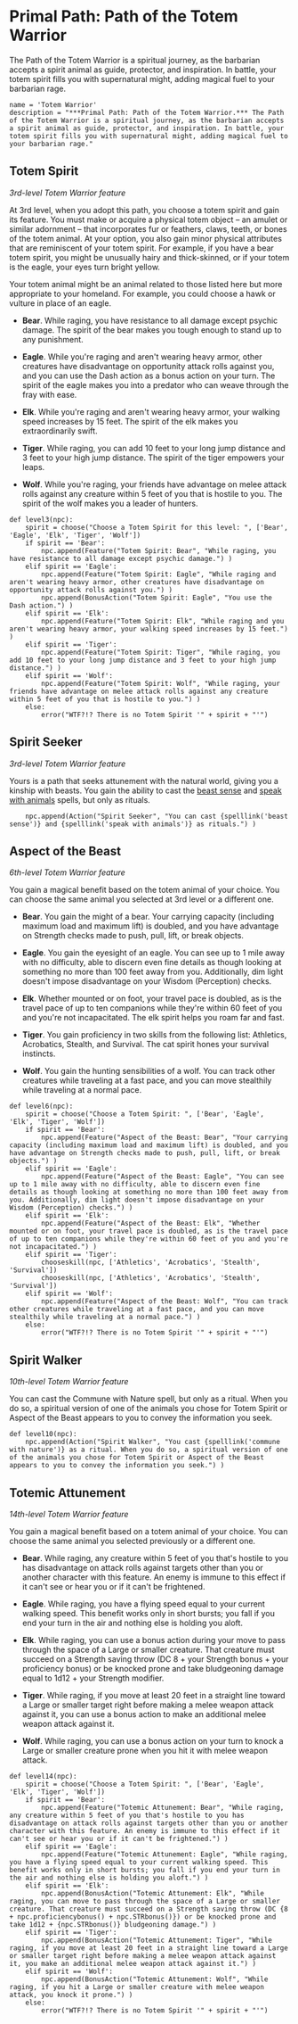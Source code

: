 # Primal Path: Path of the Totem Warrior
The Path of the Totem Warrior is a spiritual journey, as the barbarian accepts a spirit animal as guide, protector, and inspiration. In battle, your totem spirit fills you with supernatural might, adding magical fuel to your barbarian rage.

```
name = 'Totem Warrior'
description = "***Primal Path: Path of the Totem Warrior.*** The Path of the Totem Warrior is a spiritual journey, as the barbarian accepts a spirit animal as guide, protector, and inspiration. In battle, your totem spirit fills you with supernatural might, adding magical fuel to your barbarian rage."
```

## Totem Spirit
*3rd-level Totem Warrior feature*

At 3rd level, when you adopt this path, you choose a totem spirit and gain its feature. You must make or acquire a physical totem object – an amulet or similar adornment – that incorporates fur or feathers, claws, teeth, or bones of the totem animal. At your option, you also gain minor physical attributes that are reminiscent of your totem spirit. For example, if you have a bear totem spirit, you might be unusually hairy and thick-skinned, or if your totem is the eagle, your eyes turn bright yellow.

Your totem animal might be an animal related to those listed here but more appropriate to your homeland. For example, you could choose a hawk or vulture in place of an eagle.

* **Bear**. While raging, you have resistance to all damage except psychic damage. The spirit of the bear makes you tough enough to stand up to any punishment.

* **Eagle**. While you're raging and aren't wearing heavy armor, other creatures have disadvantage on opportunity attack rolls against you, and you can use the Dash action as a bonus action on your turn. The spirit of the eagle makes you into a predator who can weave through the fray with ease.

* **Elk**. While you're raging and aren't wearing heavy armor, your walking speed increases by 15 feet. The spirit of the elk makes you extraordinarily swift.

* **Tiger**. While raging, you can add 10 feet to your long jump distance and 3 feet to your high jump distance. The spirit of the tiger empowers your leaps.

* **Wolf**. While you're raging, your friends have advantage on melee attack rolls against any creature within 5 feet of you that is hostile to you. The spirit of the wolf makes you a leader of hunters.

```
def level3(npc):
    spirit = choose("Choose a Totem Spirit for this level: ", ['Bear', 'Eagle', 'Elk', 'Tiger', 'Wolf'])
    if spirit == 'Bear':
        npc.append(Feature("Totem Spirit: Bear", "While raging, you have resistance to all damage except psychic damage.") )
    elif spirit == 'Eagle':
        npc.append(Feature("Totem Spirit: Eagle", "While raging and aren't wearing heavy armor, other creatures have disadvantage on opportunity attack rolls against you.") )
        npc.append(BonusAction("Totem Spirit: Eagle", "You use the Dash action.") )
    elif spirit == 'Elk':
        npc.append(Feature("Totem Spirit: Elk", "While raging and you aren't wearing heavy armor, your walking speed increases by 15 feet.") )
    elif spirit == 'Tiger':
        npc.append(Feature("Totem Spirit: Tiger", "While raging, you add 10 feet to your long jump distance and 3 feet to your high jump distance.") )
    elif spirit == 'Wolf':
        npc.append(Feature("Totem Spirit: Wolf", "While raging, your friends have advantage on melee attack rolls against any creature within 5 feet of you that is hostile to you.") )
    else:
        error("WTF?!? There is no Totem Spirit '" + spirit + "'")
```

## Spirit Seeker
*3rd-level Totem Warrior feature*

Yours is a path that seeks attunement with the natural world, giving you a kinship with beasts. You gain the ability to cast the [beast sense](../../Magic/Spells/beast-sense.md) and [speak with animals](../../Magic/Spells/speak-with-animals.md) spells, but only as rituals.

```
    npc.append(Action("Spirit Seeker", "You can cast {spelllink('beast sense')} and {spelllink('speak with animals')} as rituals.") )
```

## Aspect of the Beast
*6th-level Totem Warrior feature*

You gain a magical benefit based on the totem animal of your choice. You can choose the same animal you selected at 3rd level or a different one.

* **Bear**. You gain the might of a bear. Your carrying capacity (including maximum load and maximum lift) is doubled, and you have advantage on Strength checks made to push, pull, lift, or break objects.

* **Eagle**. You gain the eyesight of an eagle. You can see up to 1 mile away with no difficulty, able to discern even fine details as though looking at something no more than 100 feet away from you. Additionally, dim light doesn't impose disadvantage on your Wisdom (Perception) checks.

* **Elk**. Whether mounted or on foot, your travel pace is doubled, as is the travel pace of up to ten companions while they're within 60 feet of you and you're not incapacitated. The elk spirit helps you roam far and fast.

* **Tiger**. You gain proficiency in two skills from the following list: Athletics, Acrobatics, Stealth, and Survival. The cat spirit hones your survival instincts.

* **Wolf**. You gain the hunting sensibilities of a wolf. You can track other creatures while traveling at a fast pace, and you can move stealthily while traveling at a normal pace.

```
def level6(npc):
    spirit = choose("Choose a Totem Spirit: ", ['Bear', 'Eagle', 'Elk', 'Tiger', 'Wolf'])
    if spirit == 'Bear':
        npc.append(Feature("Aspect of the Beast: Bear", "Your carrying capacity (including maximum load and maximum lift) is doubled, and you have advantage on Strength checks made to push, pull, lift, or break objects.") )
    elif spirit == 'Eagle':
        npc.append(Feature("Aspect of the Beast: Eagle", "You can see up to 1 mile away with no difficulty, able to discern even fine details as though looking at something no more than 100 feet away from you. Additionally, dim light doesn't impose disadvantage on your Wisdom (Perception) checks.") )
    elif spirit == 'Elk':
        npc.append(Feature("Aspect of the Beast: Elk", "Whether mounted or on foot, your travel pace is doubled, as is the travel pace of up to ten companions while they're within 60 feet of you and you're not incapacitated.") )
    elif spirit == 'Tiger':
        chooseskill(npc, ['Athletics', 'Acrobatics', 'Stealth', 'Survival'])
        chooseskill(npc, ['Athletics', 'Acrobatics', 'Stealth', 'Survival'])
    elif spirit == 'Wolf':
        npc.append(Feature("Aspect of the Beast: Wolf", "You can track other creatures while traveling at a fast pace, and you can move stealthily while traveling at a normal pace.") )
    else:
        error("WTF?!? There is no Totem Spirit '" + spirit + "'")
```

## Spirit Walker
*10th-level Totem Warrior feature*

You can cast the Commune with Nature spell, but only as a ritual. When you do so, a spiritual version of one of the animals you chose for Totem Spirit or Aspect of the Beast appears to you to convey the information you seek.

```
def level10(npc):
    npc.append(Action("Spirit Walker", "You cast {spelllink('commune with nature')} as a ritual. When you do so, a spiritual version of one of the animals you chose for Totem Spirit or Aspect of the Beast appears to you to convey the information you seek.") )
```

## Totemic Attunement
*14th-level Totem Warrior feature*

You gain a magical benefit based on a totem animal of your choice. You can choose the same animal you selected previously or a different one.

* **Bear**. While raging, any creature within 5 feet of you that's hostile to you has disadvantage on attack rolls against targets other than you or another character with this feature. An enemy is immune to this effect if it can't see or hear you or if it can't be frightened.

* **Eagle**. While raging, you have a flying speed equal to your current walking speed. This benefit works only in short bursts; you fall if you end your turn in the air and nothing else is holding you aloft.

* **Elk**. While raging, you can use a bonus action during your move to pass through the space of a Large or smaller creature. That creature must succeed on a Strength saving throw (DC 8 + your Strength bonus + your proficiency bonus) or be knocked prone and take bludgeoning damage equal to 1d12 + your Strength modifier.

* **Tiger**. While raging, if you move at least 20 feet in a straight line toward a Large or smaller target right before making a melee weapon attack against it, you can use a bonus action to make an additional melee weapon attack against it.

* **Wolf**. While raging, you can use a bonus action on your turn to knock a Large or smaller creature prone when you hit it with melee weapon attack.


```
def level14(npc):
    spirit = choose("Choose a Totem Spirit: ", ['Bear', 'Eagle', 'Elk', 'Tiger', 'Wolf'])
    if spirit == 'Bear':
        npc.append(Feature("Totemic Attunement: Bear", "While raging, any creature within 5 feet of you that's hostile to you has disadvantage on attack rolls against targets other than you or another character with this feature. An enemy is immune to this effect if it can't see or hear you or if it can't be frightened.") )
    elif spirit == 'Eagle':
        npc.append(Feature("Totemic Attunement: Eagle", "While raging, you have a flying speed equal to your current walking speed. This benefit works only in short bursts; you fall if you end your turn in the air and nothing else is holding you aloft.") )
    elif spirit == 'Elk':
        npc.append(BonusAction("Totemic Attunement: Elk", "While raging, you can move to pass through the space of a Large or smaller creature. That creature must succeed on a Strength saving throw (DC {8 + npc.proficiencybonus() + npc.STRbonus()}) or be knocked prone and take 1d12 + {npc.STRbonus()} bludgeoning damage.") )
    elif spirit == 'Tiger':
        npc.append(BonusAction("Totemic Attunement: Tiger", "While raging, if you move at least 20 feet in a straight line toward a Large or smaller target right before making a melee weapon attack against it, you make an additional melee weapon attack against it.") )
    elif spirit == 'Wolf':
        npc.append(BonusAction("Totemic Attunement: Wolf", "While raging, if you hit a Large or smaller creature with melee weapon attack, you knock it prone.") )
    else:
        error("WTF?!? There is no Totem Spirit '" + spirit + "'")
```
